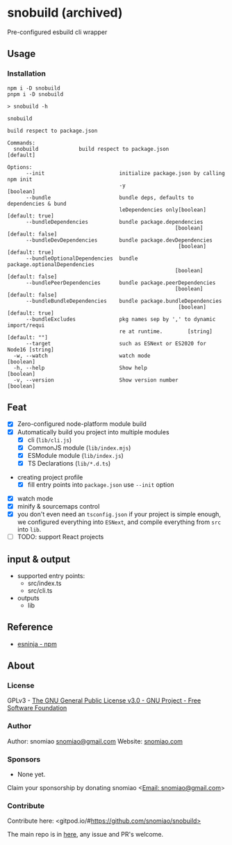 # snobuild (archived)

Pre-configured esbuild cli wrapper

## Usage

### Installation

```
npm i -D snobuild
pnpm i -D snobuild
```

```shell
> snobuild -h

snobuild

build respect to package.json

Commands:
  snobuild             build respect to package.json                   [default]

Options:
      --init                        initialize package.json by calling npm init
                                    -y                                 [boolean]
      --bundle                      bundle deps, defaults to dependencies & bund
                                    leDependencies only[boolean] [default: true]
      --bundleDependencies          bundle package.dependencies
                                                      [boolean] [default: false]
      --bundleDevDependencies       bundle package.devDependencies
                                                       [boolean] [default: true]
      --bundleOptionalDependencies  bundle package.optionalDependencies
                                                      [boolean] [default: false]
      --bundlePeerDependencies      bundle package.peerDependencies
                                                      [boolean] [default: false]
      --bundleBundleDependencies    bundle package.bundleDependencies
                                                       [boolean] [default: true]
      --bundleExcludes              pkg names sep by ',' to dynamic import/requi
                                    re at runtime.        [string] [default: ""]
      --target                      such as ESNext or ES2020 for Node16 [string]
  -w, --watch                       watch mode                         [boolean]
  -h, --help                        Show help                          [boolean]
  -v, --version                     Show version number                [boolean]
```

## Feat

- [x] Zero-configured node-platform module build
- [x] Automatically build you project into multiple modules
  - [x] cli (`lib/cli.js`)
  - [x] CommonJS module (`lib/index.mjs`)
  - [x] ESModule module (`lib/index.js`)
  - [x] TS Declarations (`lib/*.d.ts`)
- creating project profile
  - [x] fill entry points into `package.json` use `--init` option
- [x] watch mode
- [x] minify & sourcemaps control
- [x] you don't even need an `tsconfig.json` if your project is simple enough, we configured everything into `ESNext`, and compile everything from `src` into `lib`.
- [ ] TODO: support React projects

## input & output

- supported entry points:
  - src/index.ts
  - src/cli.ts
- outputs
  - lib

## Reference

- [esninja - npm](https://www.npmjs.com/package/esninja)

## About

### License

GPLv3 - [The GNU General Public License v3.0 - GNU Project - Free Software Foundation](https://www.gnu.org/licenses/gpl-3.0.en.html)

### Author

Author: snomiao <snomiao@gmail.com>
Website: [snomiao.com](https://snomiao.com)

### Sponsors

- None yet.

Claim your sponsorship by donating snomiao <[Email: snomiao@gmail.com](mailto:snomiao@gmail.com)>

### Contribute

Contribute here: <gitpod.io/#https://github.com/snomiao/snobuild>

The main repo is in [here](https://github.com/snomiao/snobuild#readme), any issue and PR's welcome.
